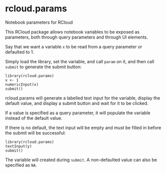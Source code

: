 # rcloud.params
Notebook parameters for RCloud

This RCloud package allows notebook variables to be exposed as parameters,
both through query parameters and through UI elements.

Say that we want a variable `x` to be read from a query parameter or defaulted to 1.

Simply load the library, set the variable, and call `param` on it, and then call `submit`
to generate the submit button:

```{r}
library(rcloud.params)
x <- 1
numericInput(x)
submit()
```

rcloud.params will generate a labelled text input for the variable, display the default value,
and display a submit button and wait for it to be clicked.

If a value is specified as a query parameter, it will populate the variable instead of the
default value.

If there is no default, the text input will be empty and must be filled in before the submit
will be successful:

```{r}
library(rcloud.params)
textInput(y)
submit()
```

The variable will created during `submit`. A non-defaulted value can also be specified as
`NA`.


